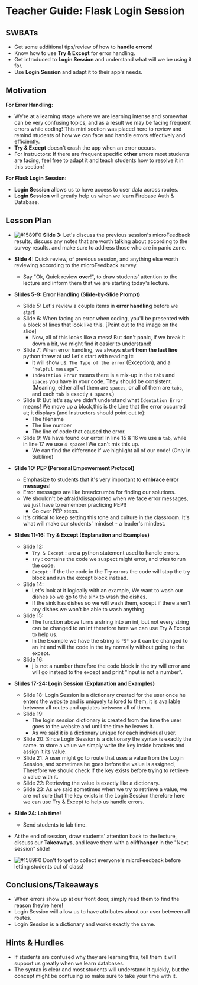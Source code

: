 # Teacher Guide: Flask Login Session

## SWBATs
- Get some additional tips/review of how to **handle errors**!
- Know how to use **Try & Except** for error handling.
- Get introduced to **Login Session** and understand what will we be using it for.
- Use **Login Session** and adapt it to their app's needs.


## Motivation
**For Error Handling:**  
- We're at a learning stage where we are learning intense and somewhat can be very confusing topics, and as a result we may be facing frequent errors while coding! This mini section was placed here to review and remind students of how we can face and handle errors effectively and efficiently. 
- **Try & Except** doesn't crash the app when an error occurs. 
- For instructors: If there are frequent specific **other** errors most students are facing, feel free to adapt it and teach students how to resolve it in this section!

**For Flask Login Session:**
- **Login Session** allows us to have access to user data across routes.
- **Login Session** will greatly help us when we learn Firebase Auth & Database.

## Lesson Plan
- ![#1589F0](https://via.placeholder.com/15/1589F0/000000?text=+) **Slide 3:** Let's discuss the previous session's microFeedback results, discuss any notes that are worth talking about according to the survey results. and make sure to address those who are in panic zone.
- **Slide 4:** Quick review, of previous session, and anything else worth reviewing according to the microFeedback survey.
    - Say "Ok, Quick review **over**!", to draw students' attention to the lecture and inform them that we are starting today's lecture.

- **Slides 5-9: Error Handling (Slide-by-Slide Prompt)**
    - Slide 5: Let's review a couple items in **error handling** before we start! 
    - Slide 6: When facing an error when coding, you'll be presented with a block of lines that look like this. [Point out to the image on the slide]
        - Now, all of this looks like a mess! But don't panic, if we break it down a bit, we might find it easier to understand!
    - Slide 7: When error handling, we always **start from the last line** python threw at us! Let's start with reading it:
        - It will show us: `The Type of the error` (Exception), and a `“helpful message”`.
        - `Indentation Error` means there is a mix-up in the `tabs` and `spaces` you have in your code. They should be consistent. (Meaning, either all of them are `spaces`, or all of them are `tabs`, and each `tab` is exactly  `4 spaces`.)
    - Slide 8: But let's say we didn't understand what `Identation Error` means! We move up a block,this is the Line that the error occurred at; it displays (and Instructors should point out to):
        - The filename
        - The line number
        - The line of code that caused the error.
    - Slide 9: We have found our error! In line 15 & 16 we use a `tab`, while in line 17 we use `4 spaces`! We can't mix this up.
        - We can find the difference if we highlight all of our code! (Only in Sublime)

- **Slide 10: PEP (Personal Empowerment Protocol)**
    - Emphasize to students that it's very important to **embrace error messages**!
    - Error messages are like breadcrumbs for finding our solutions.
    - We shouldn't be afraid/dissapointed when we face error messages, we just have to remember practicing PEP!!
        - Go over PEP steps.
    - It's critical to keep setting this tone and culture in the classroom. It's what will make our students' mindset - a leader's mindest.
    
    
- **Slides 11-16: Try & Except (Explanation and Examples)**
    - Slide 12:
        - `Try & Except` : are a python statement used to handle errors.
        - `Try` : contains the code we suspect might error, and tries to run the code.
        - `Except` : If the the code in the Try errors the code will stop the try block and run the except block instead.
    - Slide 14: 
        - Let's look at it logically with an example, We want to wash our dishes so we go to the sink to wash the dishes.
        - If the sink has dishes so we will wash them, except if there aren't any dishes we won't be able to wash anything.
    - Slide 15: 
        - The function above turns a string into an int, but not every string can be changed to an int therefore here we can use Try & Except to help us.
        - In the Example we have the string is `"5"` so it can be changed to an int and will the code in the try normally without going to the except.
    - Slide 16:
        - j is not a number therefore the code block in the try will error and will go instead to the except and print "Input is not a number".
    
- **Slides 17-24: Login Session (Explanation and Examples)**
    - Slide 18: Login Session is a dictionary created for the user once he enters the website and is uniquely tailored to them, it is available between all routes and updates between all of them.
    - Slide 19:
        - The login session dictionary is created from the time the user goes to the website and until the time he leaves it.
        - As we said it is a dictionary unique for each individual user.
    - Slide 20: Since Login Session is a dictionary the syntax is exactly the same. to store a value we simply write the key inside brackets and assign it its value.
    - Slide 21: A user might go to route that uses a value from the Login Session, and sometimes he goes before the value is assigned, Therefore we should check if the key exists before trying to retrieve a value with it.
    - Slide 22: Retrieving the value is exactly like a dictionary.
    - Slide 23: As we said sometimes when we try to retrieve a value, we are not sure that the key exists in the Login Session therefore here we can use Try & Except to help us handle errors.


- **Slide 24: Lab time!**
    - Send students to lab time.
- At the end of session, draw students' attention back to the lecture, discuss our **Takeaways**, and leave them with a **cliffhanger** in the "Next session" slide!
- ![#1589F0](https://via.placeholder.com/15/1589F0/000000?text=+) Don't forget to collect everyone's microFeedback before letting students out of class!



## Conclusions/Takeaways
- When errors show up at our front door, simply read them to find the reason they’re here!
- Login Session will allow us to have attributes about our user between all routes.
- Login Session is a dictionary and works exactly the same.


## Hints & Hurdles
- If students are confused why they are learning this, tell them it will support us greatly when we learn databases.
- The syntax is clear and most students will understand it quickly, but the concept might be confusing so make sure to take your time with it.

